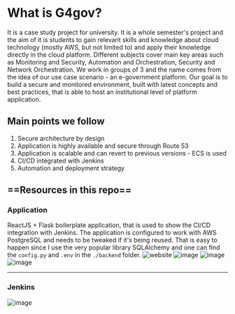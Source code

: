 # What is G4gov?
It is a case study project for university. It is a whole semester's project and the aim of it is students to gain relevant skills and knowledge about cloud technology (mostly AWS, but not limited to) and apply their knowledge directly in the cloud platform. Different subjects cover main key areas such as Monitoring and Security,  Automation and Orchestration, Security and Network Orchestration. We work in groups of 3 and the name comes from the idea of our use case scenario - an e-government platform. Our goal is to build a secure and monitored environment, built with latest concepts and best practices, that is able to host an institutional level of platform application. 

## Main points we follow
1. Secure architecture by design<br>
2. Application is highly available and secure through Route 53
3. Application is scalable and can revert to previous versions - ECS is used
4. CI/CD integrated with Jenkins
5. Automation and deployment strategy

## ==Resources in this repo==
### Application
ReactJS + Flask boilerplate application, that is used to show the CI/CD integration with Jenkins. 
The application is configured to work with AWS PostgreSQL and needs to be tweaked if it's being reused. That is easy to happen since I use the very popular library SQLAlchemy and one can find the `config.py` and `.env` in the `./backend` folder.
![website](https://user-images.githubusercontent.com/37861327/212670652-9b68b40a-18a3-4855-8c71-81710cd06299.png)
![image](https://user-images.githubusercontent.com/37861327/212670860-84a9e7c4-a903-4b64-8d3d-be531d3939a4.png)
![image](https://user-images.githubusercontent.com/37861327/212671015-d71e066b-ca95-4742-b879-719926798525.png)
![image](https://user-images.githubusercontent.com/37861327/212671110-abba9afb-66e8-47da-a76a-8924200d66b1.png)


***
### Jenkins
![image](https://user-images.githubusercontent.com/37861327/212493108-801e629b-8819-4aaa-85b2-742a14d22d34.png)
